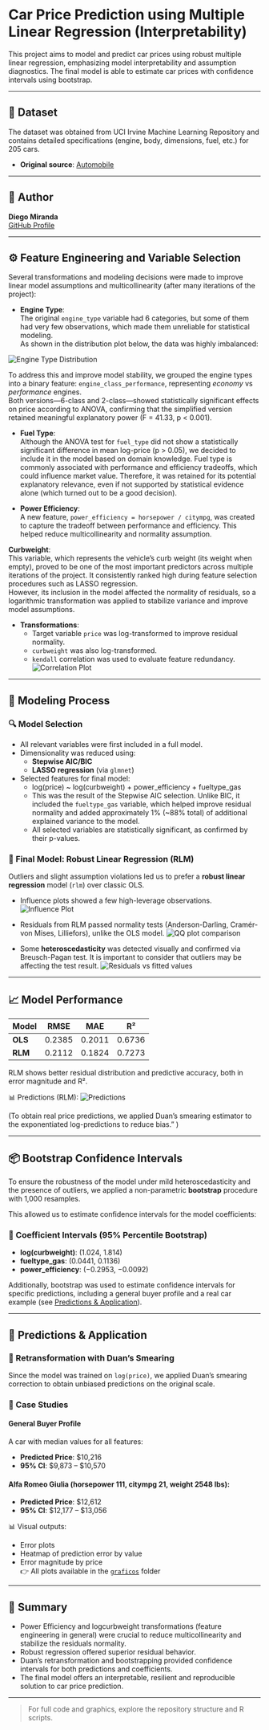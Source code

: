 # Car Price Prediction using Multiple Linear Regression (Interpretability)

This project aims to model and predict car prices using robust multiple linear regression, emphasizing model interpretability and assumption diagnostics. The final model is able to estimate car prices with confidence intervals using bootstrap.

---

## 📁 Dataset

The dataset was obtained from UCI Irvine Machine Learning Repository and contains detailed specifications (engine, body, dimensions, fuel, etc.) for 205 cars.

- **Original source**: [Automobile](https://archive.ics.uci.edu/dataset/10/automobile)

---

## 👤 Author

**Diego Miranda**  
[GitHub Profile](https://github.com/DiegoMirandaDS)

---

## ⚙️ Feature Engineering and Variable Selection

Several transformations and modeling decisions were made to improve linear model assumptions and multicollinearity (after many iterations of the project):

- **Engine Type**:  
  The original `engine_type` variable had 6 categories, but some of them had very few observations, which made them unreliable for statistical modeling.  
As shown in the distribution plot below, the data was highly imbalanced:

![Engine Type Distribution](graficos/engine_price_todos.png)

  To address this and improve model stability, we grouped the engine types into a binary feature: `engine_class_performance`, representing *economy* vs *performance* engines.  
Both versions—6-class and 2-class—showed statistically significant effects on price according to ANOVA, confirming that the simplified version retained meaningful explanatory power (F = 41.33, p < 0.001).

- **Fuel Type**:  
  Although the ANOVA test for `fuel_type` did not show a statistically significant difference in mean log-price (p > 0.05), we decided to include it in the model based on domain knowledge. Fuel type is commonly associated with performance and efficiency tradeoffs, which could influence market value. Therefore, it was retained for its potential explanatory relevance, even if not supported by statistical evidence alone (which turned out to be a good decision).

- **Power Efficiency**:  
  A new feature, `power_efficiency = horsepower / citympg`, was created to capture the tradeoff between performance and efficiency. This helped reduce multicollinearity and normality assumption.

**Curbweight**:  
  This variable, which represents the vehicle’s curb weight (its weight when empty), proved to be one of the most important predictors across multiple iterations of the project. It consistently ranked high during feature selection procedures such as LASSO regression.  
However, its inclusion in the model affected the normality of residuals, so a logarithmic transformation was applied to stabilize variance and improve model assumptions.


- **Transformations**:
  - Target variable `price` was log-transformed to improve residual normality.
  - `curbweight` was also log-transformed.
  - `kendall` correlation was used to evaluate feature redundancy.  
  ![Correlation Plot](graficos/corrplot.png)
    
---

## 🧪 Modeling Process

### 🔍 Model Selection

- All relevant variables were first included in a full model.
- Dimensionality was reduced using:
  - **Stepwise AIC/BIC**
  - **LASSO regression** (via `glmnet`)
- Selected features for final model:
  - log(price) ~ log(curbweight) + power_efficiency + fueltype_gas
  - This was the result of the Stepwise AIC selection. Unlike BIC, it included the `fueltype_gas` variable, which helped improve residual normality and added approximately 1% (~88% total) of additional explained variance to the model.
  - All selected variables are statistically significant, as confirmed by their p-values.

### 📌 Final Model: Robust Linear Regression (RLM)

Outliers and slight assumption violations led us to prefer a **robust linear regression** model (`rlm`) over classic OLS.

- Influence plots showed a few high-leverage observations.  
![Influence Plot](graficos/influencePlot_fitlasso.png)

- Residuals from RLM passed normality tests (Anderson-Darling, Cramér-von Mises, Lilliefors), unlike the OLS model.
![QQ plot comparison](graficos/qqplots_comparison.png)

- Some **heteroscedasticity** was detected visually and confirmed via Breusch-Pagan test. It is important to consider that outliers may be affecting the test result.
![Residuals vs fitted values](graficos/residuals_vs_fitted_rlm.png)

---

## 📈 Model Performance

| Model | RMSE | MAE | R² |
|-------|------|-----|-----|
| **OLS** | 0.2385 | 0.2011 | 0.6736 |
| **RLM** | 0.2112 | 0.1824 | 0.7273 |

RLM shows better residual distribution and predictive accuracy, both in error magnitude and R².  

📊 Predictions (RLM): 
![Predictions](graficos/prediccionescombinadas.png)

(To obtain real price predictions, we applied Duan’s smearing estimator to the exponentiated log-predictions to reduce bias.”
)

---

## 📦 Bootstrap Confidence Intervals

To ensure the robustness of the model under mild heteroscedasticity and the presence of outliers, we applied a non-parametric **bootstrap** procedure with 1,000 resamples.

This allowed us to estimate confidence intervals for the model coefficients:

### 📌 Coefficient Intervals (95% Percentile Bootstrap)

- **log(curbweight)**: (1.024, 1.814)  
- **fueltype_gas**: (0.0441, 0.1136)  
- **power_efficiency**: (−0.2953, −0.0092)

Additionally, bootstrap was used to estimate confidence intervals for specific predictions, including a general buyer profile and a real car example (see [Predictions & Application](#-predictions--application)).

---

## 🚗 Predictions & Application

### 🔁 Retransformation with Duan’s Smearing

Since the model was trained on `log(price)`, we applied Duan’s smearing correction to obtain unbiased predictions on the original scale.

### 🎯 Case Studies

#### General Buyer Profile  
A car with median values for all features:
- **Predicted Price**: \$10,216  
- **95% CI**: \$9,873 – \$10,570

#### Alfa Romeo Giulia (horsepower 111, citympg 21, weight 2548 lbs):
- **Predicted Price**: \$12,612  
- **95% CI**: \$12,177 – \$13,056

📊 Visual outputs:
- Error plots  
- Heatmap of prediction error by value  
- Error magnitude by price  
👉 All plots available in the [`graficos`](graficos) folder

---

## 🧾 Summary

- Power Efficiency and logcurbweight transformations (feature engineering in general) were crucial to reduce multicollinearity and stabilize the residuals normality.
- Robust regression offered superior residual behavior.
- Duan’s retransformation and bootstrapping provided confidence intervals for both predictions and coefficients.
- The final model offers an interpretable, resilient and reproducible solution to car price prediction.

---

> For full code and graphics, explore the repository structure and R scripts.
